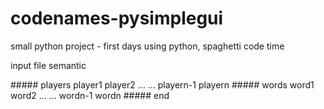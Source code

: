 # codenames-pysimplegui
small python project - first days using python, spaghetti code time

input file semantic

\##### players
player1 player2 ...
... playern-1 playern
\##### words
word1 word2 ...
... wordn-1 wordn
\##### end